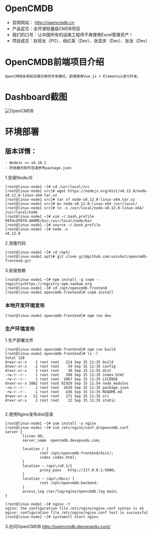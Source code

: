 # OpenCMDB

- 官网网站： http://opencmdb.cn
- 产品定位：全开源轻量级CMDB项目
- 我们的口号：让中国所有的运维工程师不再使用Excel管理资产！
- 项目成员：赵班长（PO）、母红英（Dev）、张亚庆（Dev）、张龙（Dev）

# OpenCMDB前端项目介绍

    OpenCMDB采用前后端分离的开发模式，前端使用Vue.js + Elementui进行开发。

# Dashboard截图

   ![OpenCMDB](https://github.com/unixhot/opencmdb-frontend/blob/master/example/opencmdb.png)

# 环境部署

## 版本详情：
	
	- NodeJs >= v6.10.2
	- 所依赖的软件包请参考package.json
	
1.安装NodeJS

```
[root@linux-node1 ~]# cd /usr/local/src
[root@linux-node1 src]# wget https://nodejs.org/dist/v8.12.0/node-v8.12.0-linux-x64.tar.xz
[root@linux-node1 src]# tar xf node-v8.12.0-linux-x64.tar.xz 
[root@linux-node1 src]# mv node-v8.12.0-linux-x64 /usr/local/
[root@linux-node1 src]# ln -s /usr/local/node-v8.12.0-linux-x64/ /usr/local/node
[root@linux-node1 ~]# vim ~/.bash_profile 
PATH=$PATH:$HOME/bin:/usr/local/node/bin
[root@linux-node1 ~]# source ~/.bash_profile 
[root@linux-node1 ~]# node -v
v8.12.0
```

2.克隆代码

```
[root@linux-node1 ~]# cd /opt/
[root@linux-node1 opt]# git clone git@github.com:unixhot/opencmdb-frontend.git

```

3.安装依赖

```
[root@linux-node1 ~]# npm install -g cnpm --registry=https://registry.npm.taobao.org
[root@linux-node1 ~]# cd /opt/opencmdb-frontend
[root@linux-node1 opencmdb-frontend]# cnpm install

```

### 本地开发环境发布

```
[root@linux-node1 opencmdb-frontend]# npm run dev
```

### 生产环境发布

1.生产部署文件

```
[root@linux-node1 opencmdb-frontend]# npm run build
[root@linux-node1 opencmdb-frontend]# ls -l
total 128
drwxr-xr-x    2 root root   214 Sep 15 11:35 build
drwxr-xr-x    2 root root    59 Sep 15 11:35 config
drwxr-xr-x    3 root root    38 Sep 15 11:55 dist
-rw-r--r--    1 root root   398 Sep 15 11:35 index.html
-rw-r--r--    1 root root  1067 Sep 15 11:35 LICENSE
drwxr-xr-x 1082 root root 81920 Sep 15 11:54 node_modules
-rw-r--r--    1 root root  2620 Sep 15 11:35 package.json
-rw-r--r--    1 root root   436 Sep 15 11:35 README.md
drwxr-xr-x   12 root root   171 Sep 15 11:35 src
drwxr-xr-x    2 root root    22 Sep 15 11:35 static


```

2.使用Nginx发布dist目录

```
[root@linux-node1 ~]# yum install -y nginx
[root@linux-node1 ~]# vim /etc/nginx/conf.d/opencmdb.conf
server {
        listen 80;
        server_name  opencmdb.devopsedu.com;

        location / {
                root /opt/opencmdb-frontend/dist/;
                index index.html;
        }
        location ~ /api\/v0.1/{
                proxy_pass   http://127.0.0.1:5000;
        }
        location ~ /api\/docs/ {
                root /opt/opencmdb-backend;
        }
        access_log /var/log/nginx/opencmdb.log main;
}

[root@linux-node1 ~]# nginx -t
nginx: the configuration file /etc/nginx/nginx.conf syntax is ok
nginx: configuration file /etc/nginx/nginx.conf test is successful
[root@linux-node1 ~]# systemctl start nginx

```

3.访问OpenCMDB http://opencmdb.devopsedu.com/
